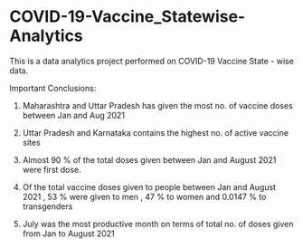 # COVID-19-Vaccine_Statewise-Analytics

This is a data analytics project performed on COVID-19 Vaccine State - wise data.

Important Conclusions:

1. Maharashtra and Uttar Pradesh has given the most no. of vaccine doses between Jan and Aug 2021

2. Uttar Pradesh and Karnataka contains the highest no. of active vaccine sites

3. Almost 90 % of the total doses given between Jan and August 2021 were first dose.
 
4. Of the total vaccine doses given to people between Jan and August 2021 ,
 53 % were given to men , 47 % to women and 0.0147 % to transgenders

5. July was the most productive month on terms of total no. of doses given 
 from Jan to August 2021
